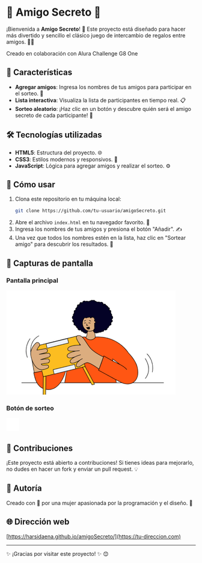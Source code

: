 # 🌸 Amigo Secreto 🌸

¡Bienvenida a **Amigo Secreto**! 🎁 Este proyecto está diseñado para hacer más divertido y sencillo el clásico juego de intercambio de regalos entre amigos. 👫✨

Creado en colaboración con Alura Challenge G8 One

## 🌟 Características

- **Agregar amigos**: Ingresa los nombres de tus amigos para participar en el sorteo. 📝
- **Lista interactiva**: Visualiza la lista de participantes en tiempo real. 📋
- **Sorteo aleatorio**: ¡Haz clic en un botón y descubre quién será el amigo secreto de cada participante! 🎲

## 🛠️ Tecnologías utilizadas

- **HTML5**: Estructura del proyecto. 🌐
- **CSS3**: Estilos modernos y responsivos. 🎨
- **JavaScript**: Lógica para agregar amigos y realizar el sorteo. ⚙️

## 🚀 Cómo usar

1. Clona este repositorio en tu máquina local:
   ```bash
   git clone https://github.com/tu-usuario/amigoSecreto.git
   ```
2. Abre el archivo `index.html` en tu navegador favorito. 🌈
3. Ingresa los nombres de tus amigos y presiona el botón "Añadir". ✍️
4. Una vez que todos los nombres estén en la lista, haz clic en "Sortear amigo" para descubrir los resultados. 🎉

## 🌼 Capturas de pantalla

### Pantalla principal
![Pantalla principal](assets/amigo-secreto.png)

### Botón de sorteo
![Botón de sorteo](assets/play_circle_outline.png)

## 🌺 Contribuciones

¡Este proyecto está abierto a contribuciones! Si tienes ideas para mejorarlo, no dudes en hacer un fork y enviar un pull request. 💡

## 🌸 Autoría

Creado con 💖 por una mujer apasionada por la programación y el diseño. 🌷

## 🌐 Dirección web

[https://harsidaena.github.io/amigoSecreto/](https://tu-direccion.com)

---

✨ ¡Gracias por visitar este proyecto! ✨ 😊